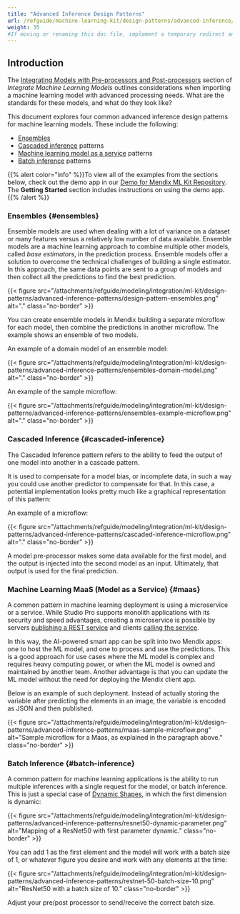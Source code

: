 ```yaml
---
title: "Advanced Inference Design Patterns"
url: /refguide/machine-learning-kit/design-patterns/advanced-inference/
weight: 35
#If moving or renaming this doc file, implement a temporary redirect and let the respective team know they should update the URL in the product. See Mapping to Products for more details.
---
```


## Introduction

The [Integrating Models with Pre-processors and Post-processors](/refguide/machine-learning-kit/using-ml-kit/#pre-post-processors) section of *Integrate Machine Learning Models* outlines considerations when importing a machine learning model with advanced processing needs. What are the standards for these models, and what do they look like? 

This document explores four common advanced inference design patterns for machine learning models. These include the following:

* [Ensembles](#ensembles)
* [Cascaded inference](#cascaded-inference) patterns
* [Machine learning model as a service](#maas) patterns
* [Batch inference](#batch-inference) patterns

{{% alert color="info" %}}To view all of the examples from the sections below, check out the demo app in our [Demo for Mendix ML Kit Repository](https://github.com/mendix/mlkit-example-app#getting-started). The **Getting Started** section includes instructions on using the demo app.{{% /alert %}}

### Ensembles {#ensembles}

Ensemble models are used when dealing with a lot of variance on a dataset or many features versus a relatively low number of data available. Ensemble models are a machine learning approach to combine multiple other models, called *base estimators*, in the prediction process. Ensemble models offer a solution to overcome the technical challenges of building a single estimator. In this approach, the same data points are sent to a group of models and then collect all the predictions to find the best prediction.

{{< figure src="/attachments/refguide/modeling/integration/ml-kit/design-patterns/advanced-inference-patterns/design-pattern-ensembles.png" alt="." class="no-border" >}}

You can create ensemble models in Mendix building a separate microflow for each model, then combine the predictions in another microflow. The example shows an ensemble of two models.

An example of a domain model of an ensemble model:

{{< figure src="/attachments/refguide/modeling/integration/ml-kit/design-patterns/advanced-inference-patterns/ensembles-domain-model.png" alt="." class="no-border" >}}

An example of the sample microflow:

{{< figure src="/attachments/refguide/modeling/integration/ml-kit/design-patterns/advanced-inference-patterns/ensembles-example-microflow.png" alt="." class="no-border" >}}

### Cascaded Inference {#cascaded-inference}

The Cascaded Inference pattern refers to the ability to feed the output of one model into another in a cascade pattern. 

It is used to compensate for a model bias, or incomplete data, in such a way you could use another predictor to compensate for that. In this case, a potential implementation looks pretty much like a graphical representation of this pattern:

An example of a microflow:

{{< figure src="/attachments/refguide/modeling/integration/ml-kit/design-patterns/advanced-inference-patterns/cascaded-inference-microflow.png" alt="." class="no-border" >}}

A model pre-processor makes some data available for the first model, and the output is injected into the second model as an input. Ultimately, that output is used for the final prediction.

### Machine Learning MaaS (Model as a Service) {#maas}

A common pattern in machine learning deployment is using a microservice or a service. While Studio Pro supports monolith applications with its security and speed advantages, creating a microservice is possible by servers [publishing a REST service](/howto/integration/publish-rest-service/) and clients [calling the service](/refguide/call-rest-action/). 

In this way, the AI-powered smart app can be split into two Mendix apps: one to host the ML model, and one to process and use the predictions. This is a good approach for use cases where the ML model is complex and requires heavy computing power, or when the ML model is owned and maintained by another team. Another advantage is that you can update the ML model without the need for deploying the Mendix client app.

Below is an example of such deployment. Instead of actually storing the variable after predicting the elements in an image, the variable is encoded as JSON and then published.

{{< figure src="/attachments/refguide/modeling/integration/ml-kit/design-patterns/advanced-inference-patterns/maas-sample-microflow.png" alt="Sample microflow for a Maas, as explained in the paragraph above." class="no-border" >}}

### Batch Inference {#batch-inference}

A common pattern for machine learning applications is the ability to run multiple inferences with a single request for the model, or batch inference. This is just a special case of [Dynamic Shapes](/refguide/machine-learning-kit/using-ml-kit/#dynamic-shapes), in which the first dimension is dynamic:

{{< figure src="/attachments/refguide/modeling/integration/ml-kit/design-patterns/advanced-inference-patterns/resnet50-dynamic-parameter.png" alt="Mapping of a ResNet50 with first parameter dynamic." class="no-border" >}}

You can add 1 as the first element and the model will work with a batch size of 1, or whatever figure you desire and work with any elements at the time:

{{< figure src="/attachments/refguide/modeling/integration/ml-kit/design-patterns/advanced-inference-patterns/restnet-50-batch-size-10.png" alt="ResNet50 with a batch size of 10." class="no-border" >}}

Adjust your pre/post processor to send/receive the correct batch size.
